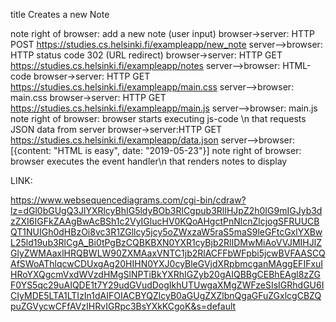 title Creates a new Note

note right of browser: add a new note (user input)
browser->server: HTTP POST https://studies.cs.helsinki.fi/exampleapp/new_note
server-->browser: HTTP status code 302 (URL redirect)
browser->server: HTTP GET https://studies.cs.helsinki.fi/exampleapp/notes
server-->browser: HTML-code
browser->server: HTTP GET https://studies.cs.helsinki.fi/exampleapp/main.css
server-->browser: main.css
browser->server: HTTP GET https://studies.cs.helsinki.fi/exampleapp/main.js
server-->browser: main.js
note right of browser: browser starts executing js-code \n that requests JSON data from server
browser->server:HTTP GET https://studies.cs.helsinki.fi/exampleapp/data.json
server-->browser: [{content: "HTML is easy", date: "2019-05-23"}]
note right of browser: browser executes the event handler\n that renders notes to display

LINK:

https://www.websequencediagrams.com/cgi-bin/cdraw?lz=dGl0bGUgQ3JlYXRlcyBhIG5ldyBOb3RlCgpub3RlIHJpZ2h0IG9mIGJyb3dzZXI6IGFkZAAgBwAcBSh1c2VyIGlucHV0KQoAHgctPnNlcnZlcjogSFRUUCBQT1NUIGh0dHBzOi8vc3R1ZGllcy5jcy5oZWxzaW5raS5maS9leGFtcGxlYXBwL25ld19ub3RlCgA_Bi0tPgBzCQBKBXN0YXR1cyBjb2RlIDMwMiAoVVJMIHJlZGlyZWMAaxlHRQBWLW90ZXMAaxVNTC1jb2RlACFFbWFpbi5jcwBVFAASCQAfSWoAThlqcwCDUxgAg20HIHN0YXJ0cyBleGVjdXRpbmcganMAggEFIFxuIHRoYXQgcmVxdWVzdHMgSlNPTiBkYXRhIGZyb20gAIQBBgCEBhEAgl8zZGF0YS5qc29uAIQDE1t7Y29udGVudDogIkhUTUwgaXMgZWFzeSIsIGRhdGU6ICIyMDE5LTA1LTIzIn1dAIFOIACBYQZlcyB0aGUgZXZlbnQgaGFuZGxlcgCBZQpuZGVycwCFfAVzIHRvIGRpc3BsYXkKCgoK&s=default
